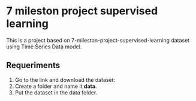 # 7 mileston project supervised learning

This is a project based on 7-mileston-project-supervised-learning dataset using Time Series Data model.

## Requeriments

1. Go to the link and download the dataset:
2. Create a folder and name it **data**.
3. Put the dataset in the data folder.
